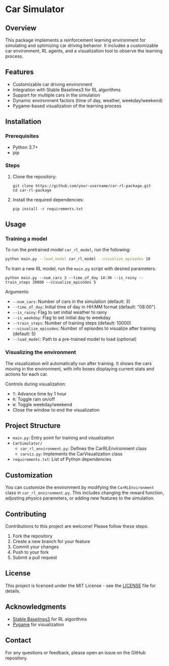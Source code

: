 # Car Simulator

## Overview

This package implements a reinforcement learning environment for simulating and optimizing car driving behavior. It includes a customizable car environment, RL agents, and a visualization tool to observe the learning process.

## Features

- Customizable car driving environment
- Integration with Stable Baselines3 for RL algorithms
- Support for multiple cars in the simulation
- Dynamic environment factors (time of day, weather, weekday/weekend)
- Pygame-based visualization of the learning process

## Installation

### Prerequisites

- Python 3.7+
- pip

### Steps

1. Clone the repository:
   ```
   git clone https://github.com/your-username/car-rl-package.git
   cd car-rl-package
   ```

2. Install the required dependencies:
   ```
   pip install -r requirements.txt
   ```

## Usage

### Training a model
To run the pretrained model `car_rl_model`, run the following:
```bash
python main.py --load_model car_rl_model --visualize_episodes 10
```

To train a new RL model, run the `main.py` script with desired parameters:

```
python main.py --num_cars 3 --time_of_day 14:30 --is_rainy --train_steps 20000 --visualize_episodes 5
```

Arguments:
- `--num_cars`: Number of cars in the simulation (default: 3)
- `--time_of_day`: Initial time of day in HH:MM format (default: "08:00")
- `--is_rainy`: Flag to set initial weather to rainy
- `--is_weekday`: Flag to set initial day to weekday
- `--train_steps`: Number of training steps (default: 10000)
- `--visualize_episodes`: Number of episodes to visualize after training (default: 5)
- `--load_model`: Path to a pre-trained model to load (optional)

### Visualizing the environment

The visualization will automatically run after training. It shows the cars moving in the environment, with info boxes displaying current stats and actions for each car.

Controls during visualization:
- `T`: Advance time by 1 hour
- `R`: Toggle rain on/off
- `W`: Toggle weekday/weekend
- Close the window to end the visualization

## Project Structure

- `main.py`: Entry point for training and visualization
- `CarSimulator/`
  - `car_rl_environment.py`: Defines the CarRLEnvironment class
  - `carviz.py`: Implements the CarVisualization class
- `requirements.txt`: List of Python dependencies

## Customization

You can customize the environment by modifying the `CarRLEnvironment` class in `car_rl_environment.py`. This includes changing the reward function, adjusting physics parameters, or adding new features to the simulation.

## Contributing

Contributions to this project are welcome! Please follow these steps:

1. Fork the repository
2. Create a new branch for your feature
3. Commit your changes
4. Push to your fork
5. Submit a pull request

## License

This project is licensed under the MIT License - see the [LICENSE](LICENSE) file for details.

## Acknowledgments

- [Stable Baselines3](https://github.com/DLR-RM/stable-baselines3) for RL algorithms
- [Pygame](https://www.pygame.org/) for visualization

## Contact

For any questions or feedback, please open an issue on the GitHub repository.
